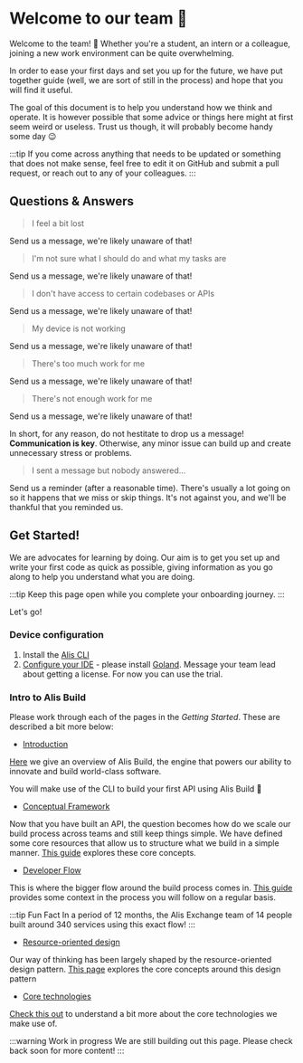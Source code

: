 # Welcome to our team 👋

Welcome to the team! 🎉 Whether you're a student, an intern or a colleague,
joining a new work environment can be quite overwhelming.

In order to ease your first days and set you up for the future,
we have put together guide (well, we are sort of still in the process) and
hope that you will find it useful.

The goal of this document is to help you understand how we think and operate. It is however possible that
some advice or things here might at first seem weird or useless.
Trust us though, it will probably become handy some day 😉

:::tip
If you come across anything that needs to be updated or something that does not make sense,
feel free to edit it on GitHub and submit a pull request, or reach out to any of your colleagues.
:::


## Questions & Answers
> I feel a bit lost

Send us a message, we're likely unaware of that!

> I'm not sure what I should do and what my tasks are

Send us a message, we're likely unaware of that!

> I don't have access to certain codebases or APIs

Send us a message, we're likely unaware of that!

> My device is not working

Send us a message, we're likely unaware of that!

> There's too much work for me

Send us a message, we're likely unaware of that!

> There's not enough work for me

Send us a message, we're likely unaware of that!

In short, for any reason, do not hestitate to drop us a message! **Communication is key**.
Otherwise, any minor issue can build up and create unnecessary stress or problems.

>I sent a message but nobody answered...

Send us a reminder (after a reasonable time). There's usually a lot going on so it happens
that we miss or skip things. It's not against you, and we'll be thankful that you reminded us.

## Get Started!

We are advocates for learning by doing. Our aim is to get you set up and write your first code
as quick as possible, giving information as you go along to help you understand what you are doing.

:::tip
Keep this page open while you complete your onboarding journey.
:::

Let's go!

### Device configuration

1. Install the [Alis CLI](command-line-interface.md)
2. [Configure your IDE](/guides/how-to-guides/configure-your-IDE) - please install [Goland](https://www.jetbrains.com/go/download/). Message your team lead about getting a license. For now you can use the trial.

### Intro to Alis Build

Please work through each of the pages in the _Getting Started_. These are described a bit more below:

- [Introduction](introduction.md)

[Here](introduction.md) we give an overview of Alis Build, the engine that powers our ability to innovate and build
world-class software.

You will make use of the CLI to build your first API using Alis Build 🎉

- [Conceptual Framework](conceptual-framework.md)

Now that you have built an API, the question becomes how do we scale our build process across
teams and still keep things simple. We have defined some core resources that allow us to structure
what we build in a simple manner. [This guide](conceptual-framework.md) explores these core concepts.

- [Developer Flow](developer-flow.md)

This is where the bigger flow around the build process comes
in. [This guide](developer-flow.md) provides some context in the process you will follow on a regular basis.

:::tip Fun Fact
In a period of 12 months, the Alis Exchange team of 14 people built around 340 services using
this exact flow!
:::

- [Resource-oriented design](/guides/references/resource-oriented-design)

Our way of thinking has been largely shaped by the resource-oriented design pattern. [This page](/guides/references/resource-oriented-design) explores
the core concepts around this design pattern

- [Core technologies](/guides/references/core-technologies)

[Check this out](/guides/references/core-technologies) to understand a bit more about the core technologies we make use of.

:::warning Work in progress
We are still building out this page. Please check back soon for more content!
:::
